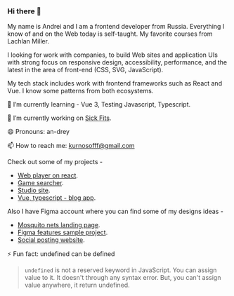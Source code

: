 ### Hi there 👋

My name is Andrei and I am a frontend developer from Russia. Everything I know of and on the Web today is self-taught. My favorite courses from Lachlan Miller.

I looking for work with companies, to build Web sites and application UIs with strong focus on responsive design, accessibility, performance, and the latest in the area of front-end (CSS, SVG, JavaScript).

My tech stack includes work with frontend frameworks such as React and Vue. I know some patterns from both ecosystems.

🌱 I’m currently learning - Vue 3, Testing Javascript, Typescript.

🔭 I’m currently working on [Sick Fits](https://github.com/andreikurnosov/sick-fits).

😄 Pronouns: an-drey

📫 How to reach me: kurnosofff@gmail.com

Check out some of my projects - 
- [Web player on react](https://github.com/andreikurnosov/react-music-player).
- [Game searcher](https://github.com/andreikurnosov/game-website).
- [Studio site](https://github.com/andreikurnosov/studio-site).
- [Vue, typescript - blog app](https://github.com/andreikurnosov/vue-blog).

Also I have Figma account where you can find some of my designs ideas - 
- [Mosquito nets landing page](https://www.figma.com/file/jeBAjCclrVDYgQlFjzTaUt/Setki-Novosib).
- [Figma features sample project](https://www.figma.com/file/Xduy5BUSoJ8i8yJqouWCoR/sample-project).
- [Social posting website](https://www.figma.com/file/WPHDY9WBsupaDqUDOHgLQB/Social-posting-website).

⚡ Fun fact: undefined can be defined
>`undefined` is not a reserved keyword in JavaScript.
>You can assign value to it. It doesn't through any syntax error. 
>But, you can't assign value anywhere, it return undefined.
